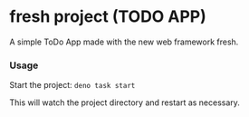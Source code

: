 # fresh project (TODO APP)

A simple ToDo App made with the new web framework fresh.

### Usage

Start the project: `deno task start`

This will watch the project directory and restart as necessary.
